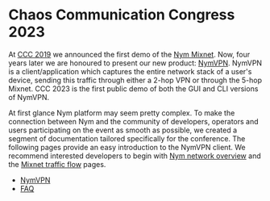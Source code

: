 # Chaos Communication Congress 2023

At [CCC 2019](https://constructiveproof.com/posts/2020-01-27-nym-testnet-up-and-running/) we announced the first demo of the [Nym Mixnet](https://github.com/nymtech/nym). Now, four years later we are honoured to present our new product: [NymVPN](https://blog.nymtech.net/nymvpn-an-invitation-for-privacy-experts-and-enthusiasts-63644139d09d). NymVPN is a client/application which captures the entire network stack of a user's device, sending this traffic through either a 2-hop VPN or through the 5-hop Mixnet. CCC 2023 is the first public demo of both the GUI and CLI versions of NymVPN.  

At first glance Nym platform may seem pretty complex. To make the connection between Nym and the community of developers, operators and users participating on the event as smooth as possible, we created a segment of documentation tailored specifically for the conference. The following pages provide an easy introduction to the NymVPN client. We recommend interested developers to begin with [Nym network overview](https://nymtech.net/docs/architecture/network-overview.html) and the [Mixnet traffic flow](https://nymtech.net/docs/architecture/traffic-flow.html) pages.

* [NymVPN](nym-vpn.md)
* [FAQ](faq.md) 

